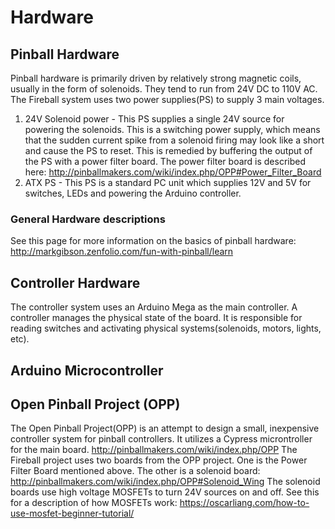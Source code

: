 # Hardware
## Pinball Hardware
Pinball hardware is primarily driven by relatively strong magnetic coils, usually in the form of solenoids. They tend to run from 24V DC to 110V AC. 
The Fireball system uses two power supplies(PS) to supply 3 main voltages.
1. 24V Solenoid power - This PS supplies a single 24V source for powering the solenoids. This is a switching power supply, which means that the sudden current spike from a solenoid firing may look like a short and cause the PS to reset. This is remedied by buffering the output of the PS with a power filter board. The power filter board is described here: http://pinballmakers.com/wiki/index.php/OPP#Power_Filter_Board
2. ATX PS - This PS is a standard PC unit which supplies 12V and 5V for switches, LEDs and powering the Arduino controller.

### General Hardware descriptions
See this page for more information on the basics of pinball hardware: http://markgibson.zenfolio.com/fun-with-pinball/learn

## Controller Hardware
The controller system uses an Arduino Mega as the main controller. A controller manages the physical state of the board. It is responsible for reading switches and activating physical systems(solenoids, motors, lights, etc). 

## Arduino Microcontroller

## Open Pinball Project (OPP)
The Open Pinball Project(OPP) is an attempt to design a small, inexpensive controller system for pinball controllers. It utilizes a Cypress microntroller for the main board. http://pinballmakers.com/wiki/index.php/OPP
The Fireball project uses two boards from the OPP project. One is the Power Filter Board mentioned above. The other is a solenoid board: http://pinballmakers.com/wiki/index.php/OPP#Solenoid_Wing
The solenoid boards use high voltage MOSFETs to turn 24V sources on and off. See this for a description of how MOSFETs work: https://oscarliang.com/how-to-use-mosfet-beginner-tutorial/

